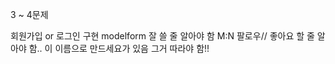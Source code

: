 3 ~ 4문제

회원가입 or 로그인 구현
modelform 잘 쓸 줄 알아야 함
M:N 팔로우// 좋아요 할 줄 알아야 함..
이 이름으로 만드세요가 있음 그거 따라야 함!!



### 
